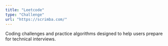 ```yaml
---
title: "Leetcode"
type: "Challenge"
url: "https://scrimba.com/"
---
```


Coding challenges and practice algorithms designed to help users prepare for technical interviews.
